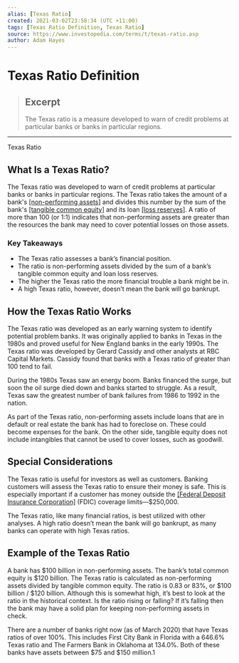 ```yaml
---
alias: [Texas Ratio]
created: 2021-03-02T23:58:34 (UTC +11:00)
tags: [Texas Ratio Definition, Texas Ratio]
source: https://www.investopedia.com/terms/t/texas-ratio.asp
author: Adam Hayes
---
```


# Texas Ratio Definition

> ## Excerpt
> The Texas ratio is a measure developed to warn of credit problems at particular banks or banks in particular regions.

---

Texas Ratio
## What Is a Texas Ratio?

The Texas ratio was developed to warn of credit problems at particular banks or banks in particular regions. The Texas ratio takes the amount of a bank's [[non-performing assets]](https://www.investopedia.com/terms/n/non-performing-assets.asp) and divides this number by the sum of the bank's [[tangible common equity]](https://www.investopedia.com/terms/t/tangible-common-equity.asp) and its loan [[loss reserves]](https://www.investopedia.com/terms/l/loss-reserve.asp). A ratio of more than 100 (or 1:1) indicates that non-performing assets are greater than the resources the bank may need to cover potential losses on those assets.

### Key Takeaways

-   The Texas ratio assesses a bank’s financial position.
-   The ratio is non-performing assets divided by the sum of a bank’s tangible common equity and loan loss reserves.  
-   The higher the Texas ratio the more financial trouble a bank might be in. 
-   A high Texas ratio, however, doesn’t mean the bank will go bankrupt.

## How the Texas Ratio Works

The Texas ratio was developed as an early warning system to identify potential problem banks. It was originally applied to banks in Texas in the 1980s and proved useful for New England banks in the early 1990s. The Texas ratio was developed by Gerard Cassidy and other analysts at RBC Capital Markets. Cassidy found that banks with a Texas ratio of greater than 100 tend to fail. 

During the 1980s Texas saw an energy boom. Banks financed the surge, but soon the oil surge died down and banks started to struggle. As a result, Texas saw the greatest number of bank failures from 1986 to 1992 in the nation. 

As part of the Texas ratio, non-performing assets include loans that are in default or real estate the bank has had to foreclose on. These could become expenses for the bank. On the other side, tangible equity does not include intangibles that cannot be used to cover losses, such as goodwill. 

## Special Considerations

The Texas ratio is useful for investors as well as customers. Banking customers will assess the Texas ratio to ensure their money is safe. This is especially important if a customer has money outside the [[Federal Deposit Insurance Corporation]](https://www.investopedia.com/terms/f/fdic.asp) (FDIC) coverage limits—$250,000. 

The Texas ratio, like many financial ratios, is best utilized with other analyses. A high ratio doesn’t mean the bank will go bankrupt, as many banks can operate with high Texas ratios. 

## Example of the Texas Ratio

A bank has $100 billion in non-performing assets. The bank’s total common equity is $120 billion. The Texas ratio is calculated as non-performing assets divided by tangible common equity. The ratio is 0.83 or 83%, or $100 billion / $120 billion. Although this is somewhat high, it’s best to look at the ratio in the historical context. Is the ratio rising or falling? If it’s falling then the bank may have a solid plan for keeping non-performing assets in check. 

There are a number of banks right now (as of March 2020) that have Texas ratios of over 100%. This includes First City Bank in Florida with a 646.6% Texas ratio and The Farmers Bank in Oklahoma at 134.0%. Both of these banks have assets between $75 and $150 million.1
